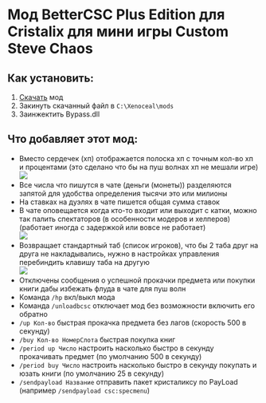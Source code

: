 # Мод BetterCSC Plus Edition для Cristalix для мини игры Custom Steve Chaos
    
## Как установить:
1. [Скачать](https://gitlab.com/Serega007/bettercsc/-/raw/plus/build/libs/BetterCSC-Plus-2.5.2.jar) мод
2. Закинуть скачанный файл в `C:\Xenoceal\mods`
3. Заинжектить Bypass.dll
    
## Что добавляет этот мод:
- Вместо сердечек (хп) отображается полоска хп с точным кол-во хп и процентами (это сделано что бы на пуш волнах хп не мешали игре)   
![](https://i.imgur.com/4MsndzD.png)
- Все числа что пишутся в чате (деньги (монеты)) разделяются запятой для удобства определения тысячи это или милионы
- На ставках на дуэлях в чате пишется общая сумма ставок
- В чате оповещается когда кто-то входит или выходит с катки, можно так палить спектаторов (в особенности модеров и хелперов) (работает иногда с задержкой или вовсе не работает)   
![](https://i.imgur.com/lq9FHWi.png)
- Возвращает стандартный таб (список игроков), что бы 2 таба друг на друга не накладывались, нужно в настройках управления перебиндить клавишу таба на другую   
![](https://i.imgur.com/U1m7u70.png)
- Отключены сообщения о успешной прокачки предмета или покупки книги дабы избежать флуда в чате для пуш волн
- Команда `/hp` вкл/выкл мода
- Команда `/unloadbcsc` отключает мод без возможности включить его обратно
- `/up Кол-во` быстрая прокачка предмета без лагов (скорость 500 в секунду)
- `/buy Кол-во НомерСлота` быстрая покупка книг
- `/period up Число` настроить насколько быстро в секунду прокачивать предмет (по умолчанию 500 в секунду)
- `/period buy Число` настроить насколько быстро в секунду покупать и юзать книги (по умолчанию 25 в секунду)
- `/sendpayload Название` отправить пакет кристаликсу по PayLoad (например `/sendpayload csc:specmenu`)
